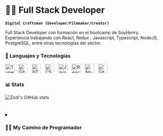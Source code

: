 # 🏄‍♂️ Full Stack Developer

**`Digital Craftsman (Developer/Filmmaker/Creator)`**

Full Stack Developer con formación en el bootcamp de SoyHenry. Experiencia trabajando con React, Redux , Javascript, Typescript, NodeJS, PostgreSQL, entre otras tecnologías del sector. 


### 🧰 Languajes y Tecnologías

<img align="left" alt="TypeScript" width="30px" style="padding-right:10px;" src="https://cdn.jsdelivr.net/gh/devicons/devicon/icons/typescript/typescript-plain.svg" />
<img align="left" alt="Git" width="30px" style="padding-right:10px;" src="https://cdn.jsdelivr.net/gh/devicons/devicon/icons/git/git-original.svg" />
<img align="left" alt="HTML" width="30px" style="padding-right:10px;" src="https://cdn.jsdelivr.net/gh/devicons/devicon/icons/html5/html5-plain.svg" />
<img align="left" alt="CSS" width="30px" style="padding-right:10px;" src="https://cdn.jsdelivr.net/gh/devicons/devicon/icons/css3/css3-plain.svg" />
<img align="left" alt="JavaScript" width="30px" style="padding-right:10px;" src="https://cdn.jsdelivr.net/gh/devicons/devicon/icons/javascript/javascript-plain.svg" />
<img align="left" alt="React" width="30px" style="padding-right:10px;" src="https://cdn.jsdelivr.net/gh/devicons/devicon/icons/react/react-original.svg" />
<img align="left" alt="NodeJS" width="30px" style="padding-right:10px;" src="https://cdn.jsdelivr.net/gh/devicons/devicon/icons/nodejs/nodejs-original.svg" />
<img align="left" alt="GitHub" width="30px" style="padding-right:10px;" src="https://cdn.jsdelivr.net/gh/devicons/devicon/icons/github/github-original.svg" />
<br />

#

### 📊 Stats

![Zodi's GitHub stats](https://github-readme-stats.vercel.app/api?username=zodieth&show_icons=true&theme=gruvbox)
#

<details>
 <summary><h3>👨‍💻 My Camino de Programador</h3></summary>
   Emepecé mi camino como programador cuando estaba en la secundaria. Siempre me apasionó el mundo de la tecnología


